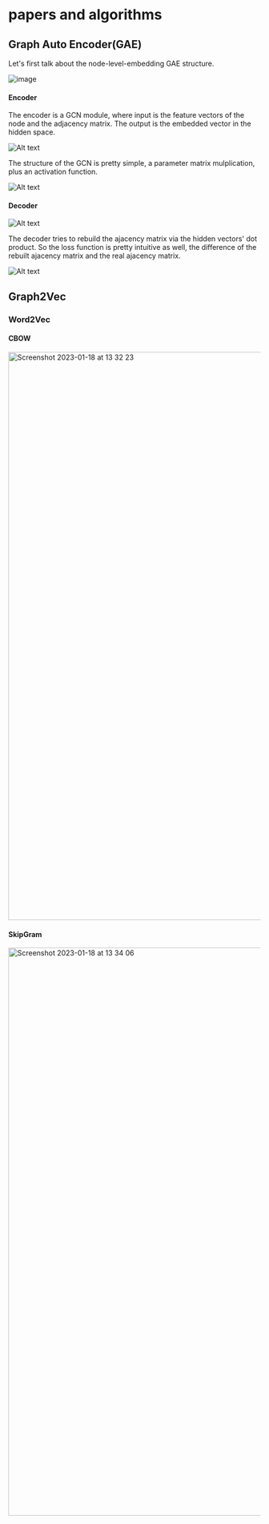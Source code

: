 # papers and algorithms

## Graph Auto Encoder(GAE)
Let's first talk about the node-level-embedding GAE structure.

![image](https://user-images.githubusercontent.com/91216581/213168754-b2bb59b0-32b0-4ec2-a57f-7af3fec10cc4.png)



#### Encoder
The encoder is a GCN module, where input is the feature vectors of the node and the adjacency matrix. The output is the embedded vector in the hidden space.


![Alt text](https://img-blog.csdnimg.cn/20200603144512310.png#pic_center)


The structure of the GCN is pretty simple, a parameter matrix mulplication, plus an activation function.


![Alt text](https://img-blog.csdnimg.cn/20200603144824291.png#pic_center)
#### Decoder
![Alt text](https://img-blog.csdnimg.cn/20200603145649540.png#pic_center)

The decoder tries to rebuild the ajacency matrix via the hidden vectors' dot product. So the loss function is pretty intuitive as well, the difference of the rebuilt ajacency matrix and the real ajacency matrix. 


![Alt text](https://img-blog.csdnimg.cn/20200603145944227.png#pic_center)


## Graph2Vec

### Word2Vec

#### CBOW

<img width="1135" alt="Screenshot 2023-01-18 at 13 32 23" src="https://user-images.githubusercontent.com/91216581/213172527-aaa5149e-8c3e-4902-8e92-1c47674464aa.png">


#### SkipGram

<img width="1135" alt="Screenshot 2023-01-18 at 13 34 06" src="https://user-images.githubusercontent.com/91216581/213172647-dd91e3a9-9d5b-413f-971a-a7cc479be090.png">

